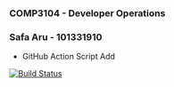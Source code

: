 ### COMP3104 - Developer Operations
### Safa Aru - 101331910

- GitHub Action Script Add

[![Build Status](https://app.travis-ci.com/arusafa/COMP3104.svg?branch=master)](https://app.travis-ci.com/arusafa/COMP3104)